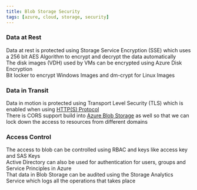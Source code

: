 ```yaml
---
title: Blob Storage Security
tags: [azure, cloud, storage, security]
---
```


### Data at Rest

Data at rest is protected using Storage Service Encryption (SSE) which uses a 256 bit AES   Algorithm to encrypt and decrypt the data automatically  
The disk images (VDH) used by VMs can be encrypted using Azure Disk Encryption  
Bit locker to encrypt Windows Images and dm-crypt for Linux Images

### Data in Transit

Data in motion is protected using Transport Level Security (TLS) which is enabled when using [HTTP(S) Protocol](../../../Information%20Security/Web%20App%20Exploitation/HTTP(S)%20Protocol.md)  
There is CORS support build into [Azure Blob Storage](Azure%20Blob%20Storage.md) as well so that we can lock down the access to resources from different domains

### Access Control

The access to blob can be controlled using RBAC and keys like access key and SAS Keys  
Active Directory can also be used for authentication for users, groups and Service Principles in Azure  
That data in Blob Storage can be audited using the Storage Analytics Service which logs all the operations that takes place